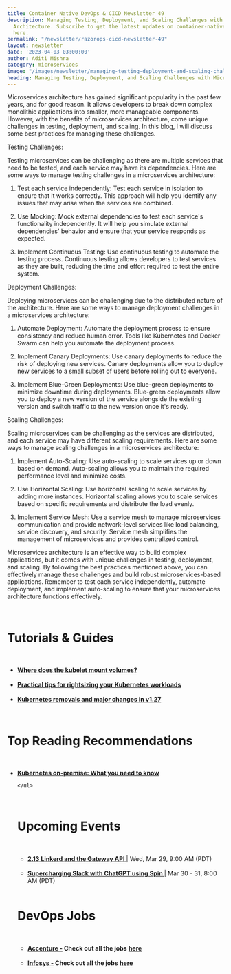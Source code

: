 ```yaml
---
title: Container Native DevOps & CICD Newsletter 49
description: Managing Testing, Deployment, and Scaling Challenges with Microservices
  Architecture. Subscribe to get the latest updates on container-native & DevOps news
  here.
permalink: "/newsletter/razorops-cicd-newsletter-49"
layout: newsletter
date: '2023-04-03 03:00:00'
author: Aditi Mishra
category: microservices
image: "/images/newsletter/managing-testing-deployment-and-scaling-challenges-with-microservices-architecture.png"
heading: Managing Testing, Deployment, and Scaling Challenges with Microservices Architecture
---
```


Microservices architecture has gained significant popularity in the past few years, and for good reason. It allows developers to break down complex monolithic applications into smaller, more manageable components. However, with the benefits of microservices architecture, come unique challenges in testing, deployment, and scaling. In this blog, I will discuss some best practices for managing these challenges.

Testing Challenges:

Testing microservices can be challenging as there are multiple services that need to be tested, and each service may have its dependencies. Here are some ways to manage testing challenges in a microservices architecture:

1. Test each service independently: Test each service in isolation to ensure that it works correctly. This approach will help you identify any issues that may arise when the services are combined.

2. Use Mocking: Mock external dependencies to test each service's functionality independently. It will help you simulate external dependencies' behavior and ensure that your service responds as expected.

3. Implement Continuous Testing: Use continuous testing to automate the testing process. Continuous testing allows developers to test services as they are built, reducing the time and effort required to test the entire system.

Deployment Challenges:

Deploying microservices can be challenging due to the distributed nature of the architecture. Here are some ways to manage deployment challenges in a microservices architecture:

1. Automate Deployment: Automate the deployment process to ensure consistency and reduce human error. Tools like Kubernetes and Docker Swarm can help you automate the deployment process.

2. Implement Canary Deployments: Use canary deployments to reduce the risk of deploying new services. Canary deployments allow you to deploy new services to a small subset of users before rolling out to everyone.

3. Implement Blue-Green Deployments: Use blue-green deployments to minimize downtime during deployments. Blue-green deployments allow you to deploy a new version of the service alongside the existing version and switch traffic to the new version once it's ready.

Scaling Challenges:

Scaling microservices can be challenging as the services are distributed, and each service may have different scaling requirements. Here are some ways to manage scaling challenges in a microservices architecture:

1. Implement Auto-Scaling: Use auto-scaling to scale services up or down based on demand. Auto-scaling allows you to maintain the required performance level and minimize costs.

2. Use Horizontal Scaling: Use horizontal scaling to scale services by adding more instances. Horizontal scaling allows you to scale services based on specific requirements and distribute the load evenly.

3. Implement Service Mesh: Use a service mesh to manage microservices communication and provide network-level services like load balancing, service discovery, and security. Service mesh simplifies the management of microservices and provides centralized control.

Microservices architecture is an effective way to build complex applications, but it comes with unique challenges in testing, deployment, and scaling. By following the best practices mentioned above, you can effectively manage these challenges and build robust microservices-based applications. Remember to test each service independently, automate deployment, and implement auto-scaling to ensure that your microservices architecture functions effectively.

<br>


# Tutorials & Guides

<br>
<ul>
<li>
<a href="https://danielmangum.com/posts/where-does-the-kubelet-mount-volumes/?utm_source=hs_email&utm_medium=email&_hsenc=p2ANqtz--R3aI8dDesDdnIgkb0xJvYwAPDt0lUKt8b5LPq_FRAt4FFX2qIFcSCiLiwXle64Xtts0Ql" target="_blank"><b>Where does the kubelet mount volumes? </b></a>
	</li>
<br>
<li>
<a href="https://www.datadoghq.com/blog/rightsize-kubernetes-workloads/?utm_source=hs_email&utm_medium=email&_hsenc=p2ANqtz--R3aI8dDesDdnIgkb0xJvYwAPDt0lUKt8b5LPq_FRAt4FFX2qIFcSCiLiwXle64Xtts0Ql" target="_blank"><b>Practical tips for rightsizing your Kubernetes workloads</b></a>
	</li>
	<br>
<li>
<a href="https://kubernetes.io/blog/2023/03/17/upcoming-changes-in-kubernetes-v1-27/?utm_source=hs_email&utm_medium=email&_hsenc=p2ANqtz--R3aI8dDesDdnIgkb0xJvYwAPDt0lUKt8b5LPq_FRAt4FFX2qIFcSCiLiwXle64Xtts0Ql" target="_blank"><b>Kubernetes removals and major changes in v1.27</b></a>
	</li>
</ul>

<br>

# Top Reading Recommendations

<br>
<ul>
<li>
<a href="https://www.weave.works/technologies/kubernetes-on-premise/?utm_source=hs_email&utm_medium=email&_hsenc=p2ANqtz--R3aI8dDesDdnIgkb0xJvYwAPDt0lUKt8b5LPq_FRAt4FFX2qIFcSCiLiwXle64Xtts0Ql" target="_blank"><b>Kubernetes on-premise: What you need to know</b></a>
	</li>

	</ul>

<br>


# Upcoming Events
<br>

<ul>
<li>
<a href="https://community.cncf.io/events/details/cncf-cncf-online-programs-presents-cloud-native-live-213-linkerd-and-the-gateway-api/" target="_blank"><b> 2.13 Linkerd and the Gateway API </b></a> | Wed, Mar 29, 9:00 AM (PDT)
	</li>
<br>
<li>
<a href="https://community.cncf.io/events/details/cncf-cncf-online-programs-presents-cncf-on-demand-webinar-supercharging-slack-with-chatgpt-using-spin/" target="_blank"><b> Supercharging Slack with ChatGPT using Spin </b></a> | Mar 30 - 31, 8:00 AM (PDT)
	</li>
	</ul>
<br>
	

# DevOps Jobs
<br>

<ul>
<li>
<a href="https://www.linkedin.com/company/accenture/?lipi=urn%3Ali%3Apage%3Ad_flagship3_pulse_read%3B4QzAXW0%2BS4yXD22cRKxL0g%3D%3D" target="_blank"><b>Accenture -</b></a><b> Check out all the jobs</b> <a href="https://www.linkedin.com/jobs/search/?currentJobId=3529671461&distance=25&f_C=1033&geoId=92000000&keywords=devops&lipi=urn%3Ali%3Apage%3Ad_flagship3_pulse_read%3B4QzAXW0%2BS4yXD22cRKxL0g%3D%3D" target="_blank"><b> here</b></a> 
	</li>
	<br>	
	<li>
<a href="https://www.linkedin.com/company/infosys/?lipi=urn%3Ali%3Apage%3Ad_flagship3_pulse_read%3B4QzAXW0%2BS4yXD22cRKxL0g%3D%3D" target="_blank"><b>Infosys -</b></a><b> Check out all the jobs</b> <a href="https://www.linkedin.com/jobs/search/?currentJobId=3528608053&distance=25&f_C=1283&geoId=92000000&keywords=devops&lipi=urn%3Ali%3Apage%3Ad_flagship3_pulse_read%3B4QzAXW0%2BS4yXD22cRKxL0g%3D%3D" target="_blank"><b> here</b></a> 
	</li>
	</ul>
